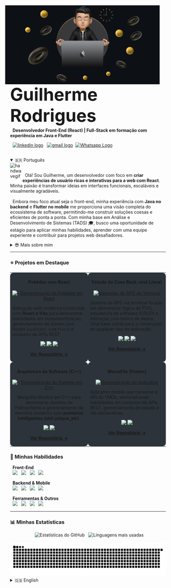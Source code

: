 <img align="right" width="500px" style="margin-top: -20px; margin-right: 20px;" src="img/banner.png">

<h3 align="left" style="font-size: 4em; margin-bottom: 0; line-height: 1.2;">Guilherme Rodrigues</h3>
<p align="left" style="margin-top: 5px;">
  <strong>Desenvolvedor Front-End (React) | Full-Stack em formação com experiência em Java e Flutter</strong>
</p>
<p align="left" style="margin-top: 5px;">
  <a href="https://www.linkedin.com/in/gui-ccr-" target="_blank"><img src="https://raw.githubusercontent.com/maurodesouza/profile-readme-generator/master/src/assets/icons/social/linkedin/default.svg" width="45" height="33" alt="linkedin logo"/></a>
  <a href="mailto:guilhermerodrigues6484@gmail.com" target="_blank"><img src="https://raw.githubusercontent.com/maurodesouza/profile-readme-generator/master/src/assets/icons/social/gmail/default.svg" width="45" height="33" alt="gmail logo" /></a>
 <a href="https://wa.me/5533998217341" target="_blank"><img src="https://raw.githubusercontent.com/maurodesouza/profile-readme-generator/master/src/assets/icons/social/whatsapp/default.svg" width="45" height="33" alt="Whatsapp Logo" /></a>
</p>

<div style="clear: both;"></div> 

<details open>
<summary>🇧🇷 Português</summary>
  
<img alt="handwavegif" src="https://user-images.githubusercontent.com/39513876/112366216-8cfe7400-8cfe-11eb-8116-7d3dbae20e97.gif" width='40' align="left"/>
<p align="left">
  Olá! Sou Guilherme, um desenvolvedor com foco em <strong>criar experiências de usuário ricas e interativas para a web com React</strong>. Minha paixão é transformar ideias em interfaces funcionais, escaláveis e visualmente agradáveis.
  <br/><br/>
  Embora meu foco atual seja o front-end, minha experiência com <strong>Java no backend</strong> e <strong>Flutter no mobile</strong> me proporciona uma visão completa do ecossistema de software, permitindo-me construir soluções coesas e eficientes de ponta a ponta. Com minha base em Análise e Desenvolvimento de Sistemas (TADS) 🎓, busco uma oportunidade de estágio para aplicar minhas habilidades, aprender com uma equipe experiente e contribuir para projetos web desafiadores.
</p>

<details>
  <summary>😎 Mais sobre mim</summary>
  <br>
  - 🎓 Graduando em Análise e Desenvolvimento de Sistemas no Instituto Federal do Norte de Minas Gerais (IFNMG), com previsão de término em 2027.
  <br>
  - 🌱 Atualmente aprofundando meus conhecimentos no ecossistema React, componentização e gerenciamento de estado.
  <br>
  - 📄 Você pode conferir meu <a href="https://drive.google.com/file/d/1p9HDEpxhFtN4wEg9mEUte1UXVDjfciSm/view?usp=sharing">currículo</a> para mais detalhes.
</details>

---

### ⭐ Projetos em Destaque

<table>
  <tr valign="top">
    <td width="50%" style="background-color: #2d333b; border-radius: 10px;">
      <h4 align="center">Pokédex com React</h4>
      <p align="center">
        <a href="https://github.com/gui-ccr/pokedex-react" target="_blank">
          <img src="/img/Demonstração da Pokédex em React.gif" alt="Demonstração da Pokédex em React" width="300"/>
        </a>
      </p>
      <p>Aplicação web moderna construída com <strong>React e Vite</strong> para demonstrar habilidades em componentização, gerenciamento de estado com Hooks (<code>useState</code>, <code>useEffect</code>) e consumo de APIs REST.</p>
      <p align="center">
        <img src="https://img.shields.io/badge/React-20232A?style=plastic&logo=react&logoColor=61DAFB">
        <img src="https://img.shields.io/badge/Vite-646CFF?style=plastic&logo=vite&logoColor=white">
        <img src="https://img.shields.io/badge/JavaScript-F7DF1E?style=plastic&logo=javascript&logoColor=black">
      </p>
      <p align="center">
        <a href="https://github.com/gui-ccr/pokedex-react" target="_blank"><strong>Ver Repositório →</strong></a>
      </p>
    </td>
    <td width="50%" style="background-color: #2d333b; border-radius: 10px;">
      <h4 align="center">Estudo de Caso Back-end (Java)</h4>
      <p align="center">
        <a href="https://github.com/gui-ccr/rpg-batalha-console-java" target="_blank">
          <img src="https://github.com/gui-ccr/rpg-batalha-console-java/blob/main/assets/Gameplay.gif?raw=true" alt="Gameplay do RPG de Terminal" width="300"/>
        </a>
      </p>
      <p>Sistema de RPG via terminal focado em demonstrar lógica de POO, arquitetura de software (CRUD) e interação com banco de dados. Uma base sólida para a construção de qualquer tipo de aplicação.</p>
      <p align="center">
        <img src="https://img.shields.io/badge/Java-ED8B00?style=plastic&logo=openjdk&logoColor=white">
        <img src="https://img.shields.io/badge/SQL-025E8C?style=plastic&logo=postgresql&logoColor=white">
        <img src="https://img.shields.io/badge/Maven-C71A36?style=plastic&logo=apachemaven&logoColor=white">
      </p>
      <p align="center">
        <a href="https://github.com/gui-ccr/rpg-batalha-console-java" target="_blank"><strong>Ver Repositório →</strong></a>
      </p>
    </td>
  </tr>
  <tr valign="top">
    <td width="50%" style="background-color: #2d333b; border-radius: 10px;">
      <h4 align="center">Arquitetura de Software (C++)</h4>
      <p align="center">
        <a href="https://github.com/gui-ccr/libman-cpp" target="_blank">
          <img src="/img/Demonstração do Sistema em C++.gif" alt="Demonstração do Sistema em C++" width="300"/>
        </a>
      </p>
      <p align="center">Mergulho técnico em C++ para demonstrar domínio de Polimorfismo e gerenciamento de memória moderno com <strong>ponteiros inteligentes (std::unique_ptr)</strong>.</p>
      <p align="center">
        <img src="https://img.shields.io/badge/C%2B%2B-00599C?style=plastic&logo=cplusplus&logoColor=white">
        <img src="https://img.shields.io/badge/Build-Makefile-C71A36?style=plastic&logo=gnu-make&logoColor=white">
      </p>
      <p align="center">
        <a href="https://github.com/gui-ccr/libman-cpp" target="_blank"><strong>Ver Repositório →</strong></a>
      </p>
    </td>
    <td width="50%" style="background-color: #2d333b; border-radius: 10px;">
      <h4 align="center">MovieFlix (Flutter)</h4>
      <p align="center">
        <a href="https://github.com/gui-ccr/MovieFlix_App" target="_blank">
          <img src="https://github.com/gui-ccr/MovieFlix_App/blob/main/image/gif%20app.gif?raw=true" alt="Demonstração do Aplicativo" width="100"/>
        </a>
      </p>
      <p>Aplicativo mobile que consome a API do TMDb, demonstrando habilidades em consumo de APIs REST, gerenciamento de estado e UIs declarativas.</p>
      <p align="center">
        <img src="https://img.shields.io/badge/Flutter-02569B?style=plastic&logo=flutter&logoColor=white">
        <img src="https://img.shields.io/badge/Dart-0175C2?style=plastic&logo=dart&logoColor=white">
      </p>
      <p align="center">
        <a href="https://github.com/gui-ccr/MovieFlix_App" target="_blank"><strong>Ver Repositório →</strong></a>
      </p>
    </td>
  </tr>
</table>

### 🚀 Minhas Habilidades

<p align="left">
  <strong>Front-End</strong><br>
  <img src="https://img.shields.io/badge/React-20232A?style=plastic&logo=react&logoColor=61DAFB">
  <img src="https://img.shields.io/badge/JavaScript-F7DF1E?style=plastic&logo=javascript&logoColor=black">
  <img src="https://img.shields.io/badge/HTML5-E34F26?style=plastic&logo=html5&logoColor=white">
  <img src="https://img.shields.io/badge/CSS3-1572B6?style=plastic&logo=css3&logoColor=white">
</p>
<p align="left">
  <strong>Backend & Mobile</strong><br>
  <img src="https://img.shields.io/badge/Java-ED8B00?style=plastic&logo=openjdk&logoColor=white">
  <img src="https://img.shields.io/badge/C%2B%2B-00599C?style=plastic&logo=cplusplus&logoColor=white">
  <img src="https://img.shields.io/badge/Dart-0175C2?style=plastic&logo=dart&logoColor=white">
  <img src="https://img.shields.io/badge/Flutter-02569B?style=plastic&logo=flutter&logoColor=white">
</p>
<p align="left">
  <strong>Ferramentas & Outros</strong><br>
  <img src="https://img.shields.io/badge/Git-F05032?style=plastic&logo=git&logoColor=white">
  <img src="https://img.shields.io/badge/GitHub-181717?style=plastic&logo=github&logoColor=white">
  <img src="https://img.shields.io/badge/SQL-025E8C?style=plastic&logo=postgresql&logoColor=white">
  <img src="https://img.shields.io/badge/Maven-C71A36?style=plastic&logo=apachemaven&logoColor=white">
</p>

---

### 📊 Minhas Estatísticas
<div align="center">
  <img src="https://github-readme-stats.vercel.app/api?username=gui-ccr&show_icons=true&include_all_commits=true&count_private=true&theme=gruvbox&locale=pt-br&hide_border=true&cache_seconds=3600" height="150" alt="Estatísticas do GitHub" />
  <img src="https://github-readme-stats.vercel.app/api/top-langs?username=gui-ccr&locale=pt-br&layout=compact&card_width=320&langs_count=5&theme=gruvbox&hide_border=true&cache_seconds=3600" height="150" alt="Linguagens mais usadas" />
</div>
<div align="center">
  <img src="https://raw.githubusercontent.com/gui-ccr/gui-ccr/output/github-contribution-grid-snake-golden.svg" alt="Snake animation" />
</div>

</details>

<details>
<summary>🇬🇧 English</summary>
  
<img alt="handwavegif" src="https://user-images.githubusercontent.com/39513876/112366216-8cfe7400-8cfe-11eb-8116-7d3dbae20e97.gif" width='40' align="left"/>
<p align="left">
  Hi! I'm Guilherme, a developer focused on <strong>crafting rich and interactive user experiences for the web with React</strong>. My passion is to turn ideas into functional, scalable, and visually appealing interfaces.
  <br/><br/>
  While my actual focus is front-end, my experience with <strong>Java on the backend</strong> and <strong>Flutter for mobile</strong> gives me a comprehensive view of the software ecosystem, enabling me to build cohesive and efficient end-to-end solutions. With my background in Systems Analysis and Development (TADS) 🎓, I am seeking an internship opportunity to apply my skills, learn from an experienced team, and contribute to challenging web projects.
</p>

<details>
  <summary>😎 More about me</summary>
  <br>
  - 🎓 Undergraduate in Systems Analysis and Development at the Federal Institute of North Minas Gerais (IFNMG), expected to graduate in 2027.
  <br>
  - 🌱 Currently deepening my knowledge of the React ecosystem, componentization, and state management.
  <br>
  - 📄 You can check my <a href="https://drive.google.com/file/d/1p9HDEpxhFtN4wEg9mEUte1UXVDjfciSm/view?usp=sharing">resume</a> for more details.
</details>

---

### ⭐ Featured Projects

<table>
  <tr valign="top">
    <td width="50%" style="background-color: #2d333b; border-radius: 10px;">
      <h4 align="center">Pokédex with React</h4>
      <p align="center">
        <a href="https://github.com/gui-ccr/pokedex-react" target="_blank">
          <img src="/img/Demonstração da Pokédex em React.gif" alt="Pokédex with React Demo" width="300"/>
        </a>
      </p>
      <p>A modern web application built with <strong>React and Vite</strong> to demonstrate skills in componentization, state management with Hooks (<code>useState</code>, <code>useEffect</code>), and REST API consumption.</p>
      <p align="center">
        <img src="https://img.shields.io/badge/React-20232A?style=plastic&logo=react&logoColor=61DAFB">
        <img src="https://img.shields.io/badge/Vite-646CFF?style=plastic&logo=vite&logoColor=white">
        <img src="https://img.shields.io/badge/JavaScript-F7DF1E?style=plastic&logo=javascript&logoColor=black">
      </p>
      <p align="center">
        <a href="https://github.com/gui-ccr/pokedex-react" target="_blank"><strong>View Repository →</strong></a>
      </p>
    </td>
    <td width="50%" style="background-color: #2d333b; border-radius: 10px;">
      <h4 align="center">Back-end Case Study (Java)</h4>
      <p align="center">
        <a href="https://github.com/gui-ccr/rpg-batalha-console-java" target="_blank">
          <img src="https://github.com/gui-ccr/rpg-batalha-console-java/blob/main/assets/Gameplay.gif?raw=true" alt="Terminal RPG Gameplay" width="300"/>
        </a>
      </p>
      <p>A terminal-based RPG system focused on demonstrating OOP logic, software architecture (CRUD), and database interaction. A solid foundation for building any type of application.</p>
      <p align="center">
        <img src="https://img.shields.io/badge/Java-ED8B00?style=plastic&logo=openjdk&logoColor=white">
        <img src="https://img.shields.io/badge/SQL-025E8C?style=plastic&logo=postgresql&logoColor=white">
        <img src="https://img.shields.io/badge/Maven-C71A36?style=plastic&logo=apachemaven&logoColor=white">
      </p>
      <p align="center">
        <a href="https://github.com/gui-ccr/rpg-batalha-console-java" target="_blank"><strong>View Repository →</strong></a>
      </p>
    </td>
  </tr>
  <tr valign="top">
    <td width="50%" style="background-color: #2d333b; border-radius: 10px;">
      <h4 align="center">Software Architecture (C++)</h4>
      <p align="center">
        <a href="https://github.com/gui-ccr/libman-cpp" target="_blank">
          <img src="/img/Demonstração do Sistema em C++.gif" alt="C++ System Demo" width="300"/>
        </a>
      </p>
      <p align="center">A technical deep-dive into C++ to demonstrate mastery of Polymorphism and modern, safe memory management with <strong>smart pointers (std::unique_ptr)</strong>.</p>
      <p align="center">
        <img src="https://img.shields.io/badge/C%2B%2B-00599C?style=plastic&logo=cplusplus&logoColor=white">
        <img src="https://img.shields.io/badge/Build-Makefile-C71A36?style=plastic&logo=gnu-make&logoColor=white">
      </p>
      <p align="center">
        <a href="https://github.com/gui-ccr/libman-cpp" target="_blank"><strong>View Repository →</strong></a>
      </p>
    </td>
    <td width="50%" style="background-color: #2d333b; border-radius: 10px;">
      <h4 align="center">MovieFlix (Flutter)</h4>
      <p align="center">
        <a href="https://github.com/gui-ccr/MovieFlix_App" target="_blank">
          <img src="https://github.com/gui-ccr/MovieFlix_App/blob/main/image/gif%20app.gif?raw=true" alt="App Demo" width="100"/>
        </a>
      </p>
      <p>A mobile app that consumes the TMDb API, demonstrating skills in REST API consumption, state management, and declarative UIs.</p>
      <p align="center">
        <img src="https://img.shields.io/badge/Flutter-02569B?style=plastic&logo=flutter&logoColor=white">
        <img src="https://img.shields.io/badge/Dart-0175C2?style=plastic&logo=dart&logoColor=white">
      </p>
      <p align="center">
        <a href="https://github.com/gui-ccr/MovieFlix_App" target="_blank"><strong>View Repository →</strong></a>
      </p>
    </td>
  </tr>
</table>

---
### 🚀 My Skills

<p align="left">
  <strong>Front-End</strong><br>
  <img src="https://img.shields.io/badge/React-20232A?style=plastic&logo=react&logoColor=61DAFB">
  <img src="https://img.shields.io/badge/JavaScript-F7DF1E?style=plastic&logo=javascript&logoColor=black">
  <img src="https://img.shields.io/badge/HTML5-E34F26?style=plastic&logo=html5&logoColor=white">
  <img src="https://img.shields.io/badge/CSS3-1572B6?style=plastic&logo=css3&logoColor=white">
</p>
<p align="left">
  <strong>Backend & Mobile</strong><br>
  <img src="https://img.shields.io/badge/Java-ED8B00?style=plastic&logo=openjdk&logoColor=white">
  <img src="https://img.shields.io/badge/C%2B%2B-00599C?style=plastic&logo=cplusplus&logoColor=white">
  <img src="https://img.shields.io/badge/Dart-0175C2?style=plastic&logo=dart&logoColor=white">
  <img src="https://img.shields.io/badge/Flutter-02569B?style=plastic&logo=flutter&logoColor=white">
</p>
<p align="left">
  <strong>Tools & Others</strong><br>
  <img src="https://img.shields.io/badge/Git-F05032?style=plastic&logo=git&logoColor=white">
  <img src="https://img.shields.io/badge/GitHub-181717?style=plastic&logo=github&logoColor=white">
  <img src="https://img.shields.io/badge/SQL-025E8C?style=plastic&logo=postgresql&logoColor=white">
  <img src="https://img.shields.io/badge/Maven-C71A36?style=plastic&logo=apachemaven&logoColor=white">
</p>

---

### 📊 My Stats
<div align="center">
  <img src="https://github-readme-stats.vercel.app/api?username=gui-ccr&show_icons=true&include_all_commits=true&count_private=true&theme=gruvbox&locale=en&hide_border=true&cache_seconds=3600" height="150" alt="GitHub Stats" />
  <img src="https://github-readme-stats.vercel.app/api/top-langs?username=gui-ccr&locale=en&layout=compact&card_width=320&langs_count=5&theme=gruvbox&hide_border=true&cache_seconds=3600" height="150" alt="Top Languages" />
</div>
<div align="center">
  <img src="https://raw.githubusercontent.com/gui-ccr/gui-ccr/output/github-contribution-grid-snake-golden.svg" alt="Snake animation" />
</div>

</details>
